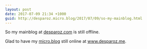 ```yaml
---
layout: post
date: 2017-07-09 21:34 +1000
guid: http://desparoz.micro.blog/2017/07/09/so-my-mainblog.html
---
```

So my mainblog at [desparoz.com](http://desparoz.com) is still offline.

Glad to have my [micro.blog](http://micro.blog) still online at www.desparoz.me.

